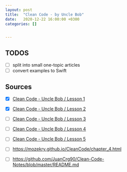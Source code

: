 ```yaml
---
layout: post
title:  "Clean Code - by Uncle Bob"
date:   2020-12-22 16:00:00 +0300
categories: []


---
```


## TODOS

- [ ] split into small one-topic articles
- [ ] convert examples to Swift

## Sources

- [x] [Clean Code - Uncle Bob / Lesson 1](https://www.youtube.com/watch?v=7EmboKQH8lM)
- [x] [Clean Code - Uncle Bob / Lesson 2](https://www.youtube.com/watch?v=2a_ytyt9sf8)
- [ ] [Clean Code - Uncle Bob / Lesson 3](https://www.youtube.com/watch?v=Qjywrq2gM8o)
- [ ] [Clean Code - Uncle Bob / Lesson 4](https://www.youtube.com/watch?v=58jGpV2Cg50)
- [ ] [Clean Code - Uncle Bob / Lesson 5](https://www.youtube.com/watch?v=sn0aFEMVTpA)
- [ ] https://mozekry.github.io/CleanCode/chapter_4.html
- [ ] https://github.com/JuanCrg90/Clean-Code-Notes/blob/master/README.md

